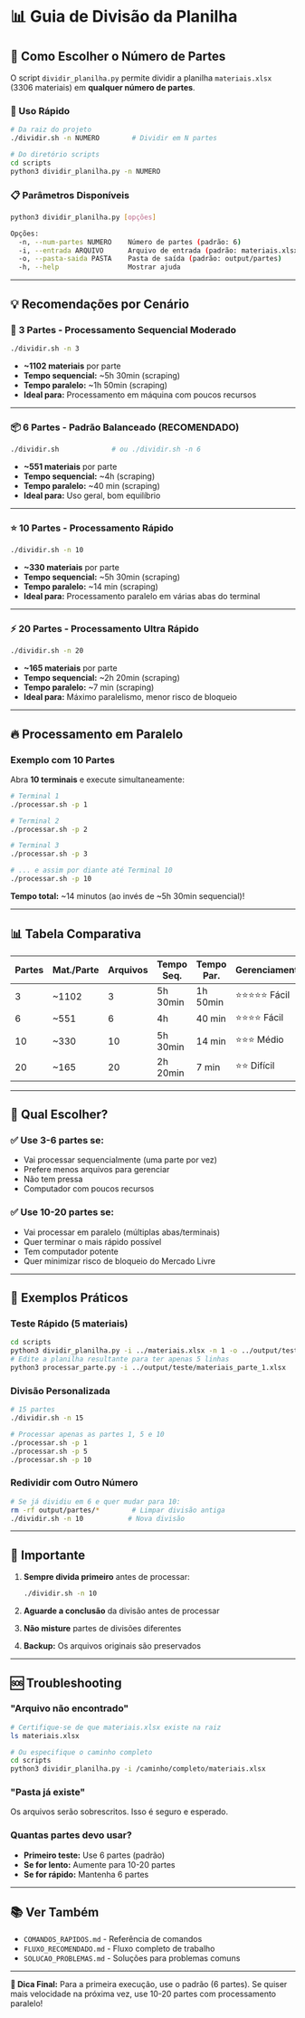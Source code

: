# 📊 Guia de Divisão da Planilha

## 🎯 Como Escolher o Número de Partes

O script `dividir_planilha.py` permite dividir a planilha `materiais.xlsx` (3306 materiais) em **qualquer número de partes**.

### 🚀 Uso Rápido

```bash
# Da raiz do projeto
./dividir.sh -n NUMERO        # Dividir em N partes

# Do diretório scripts
cd scripts
python3 dividir_planilha.py -n NUMERO
```

### 📋 Parâmetros Disponíveis

```bash
python3 dividir_planilha.py [opções]

Opções:
  -n, --num-partes NUMERO    Número de partes (padrão: 6)
  -i, --entrada ARQUIVO      Arquivo de entrada (padrão: materiais.xlsx)
  -o, --pasta-saida PASTA    Pasta de saída (padrão: output/partes)
  -h, --help                 Mostrar ajuda
```

---

## 💡 Recomendações por Cenário

### 🐢 **3 Partes** - Processamento Sequencial Moderado
```bash
./dividir.sh -n 3
```
- **~1102 materiais** por parte
- **Tempo sequencial:** ~5h 30min (scraping)
- **Tempo paralelo:** ~1h 50min (scraping)
- **Ideal para:** Processamento em máquina com poucos recursos

---

### 📦 **6 Partes** - Padrão Balanceado (RECOMENDADO)
```bash
./dividir.sh             # ou ./dividir.sh -n 6
```
- **~551 materiais** por parte
- **Tempo sequencial:** ~4h (scraping)
- **Tempo paralelo:** ~40 min (scraping)
- **Ideal para:** Uso geral, bom equilíbrio

---

### ⭐ **10 Partes** - Processamento Rápido
```bash
./dividir.sh -n 10
```
- **~330 materiais** por parte
- **Tempo sequencial:** ~5h 30min (scraping)
- **Tempo paralelo:** ~14 min (scraping)
- **Ideal para:** Processamento paralelo em várias abas do terminal

---

### ⚡ **20 Partes** - Processamento Ultra Rápido
```bash
./dividir.sh -n 20
```
- **~165 materiais** por parte
- **Tempo sequencial:** ~2h 20min (scraping)
- **Tempo paralelo:** ~7 min (scraping)
- **Ideal para:** Máximo paralelismo, menor risco de bloqueio

---

## 🔥 Processamento em Paralelo

### Exemplo com 10 Partes

Abra **10 terminais** e execute simultaneamente:

```bash
# Terminal 1
./processar.sh -p 1

# Terminal 2
./processar.sh -p 2

# Terminal 3
./processar.sh -p 3

# ... e assim por diante até Terminal 10
./processar.sh -p 10
```

**Tempo total:** ~14 minutos (ao invés de ~5h 30min sequencial)!

---

## 📊 Tabela Comparativa

| Partes | Mat./Parte | Arquivos | Tempo Seq. | Tempo Par. | Gerenciamento |
|--------|------------|----------|-----------|-----------|---------------|
| 3      | ~1102      | 3        | 5h 30min  | 1h 50min  | ⭐⭐⭐⭐⭐ Fácil |
| 6      | ~551       | 6        | 4h        | 40 min    | ⭐⭐⭐⭐ Fácil   |
| 10     | ~330       | 10       | 5h 30min  | 14 min    | ⭐⭐⭐ Médio    |
| 20     | ~165       | 20       | 2h 20min  | 7 min     | ⭐⭐ Difícil    |

---

## 🎯 Qual Escolher?

### ✅ Use **3-6 partes** se:
- Vai processar sequencialmente (uma parte por vez)
- Prefere menos arquivos para gerenciar
- Não tem pressa
- Computador com poucos recursos

### ✅ Use **10-20 partes** se:
- Vai processar em paralelo (múltiplas abas/terminais)
- Quer terminar o mais rápido possível
- Tem computador potente
- Quer minimizar risco de bloqueio do Mercado Livre

---

## 📝 Exemplos Práticos

### Teste Rápido (5 materiais)
```bash
cd scripts
python3 dividir_planilha.py -i ../materiais.xlsx -n 1 -o ../output/teste
# Edite a planilha resultante para ter apenas 5 linhas
python3 processar_parte.py -i ../output/teste/materiais_parte_1.xlsx
```

### Divisão Personalizada
```bash
# 15 partes
./dividir.sh -n 15

# Processar apenas as partes 1, 5 e 10
./processar.sh -p 1
./processar.sh -p 5
./processar.sh -p 10
```

### Redividir com Outro Número
```bash
# Se já dividiu em 6 e quer mudar para 10:
rm -rf output/partes/*        # Limpar divisão antiga
./dividir.sh -n 10           # Nova divisão
```

---

## 🚨 Importante

1. **Sempre divida primeiro** antes de processar:
   ```bash
   ./dividir.sh -n 10
   ```

2. **Aguarde a conclusão** da divisão antes de processar

3. **Não misture** partes de divisões diferentes

4. **Backup:** Os arquivos originais são preservados

---

## 🆘 Troubleshooting

### "Arquivo não encontrado"
```bash
# Certifique-se de que materiais.xlsx existe na raiz
ls materiais.xlsx

# Ou especifique o caminho completo
cd scripts
python3 dividir_planilha.py -i /caminho/completo/materiais.xlsx
```

### "Pasta já existe"
Os arquivos serão sobrescritos. Isso é seguro e esperado.

### Quantas partes devo usar?
- **Primeiro teste:** Use 6 partes (padrão)
- **Se for lento:** Aumente para 10-20 partes
- **Se for rápido:** Mantenha 6 partes

---

## 📚 Ver Também

- `COMANDOS_RAPIDOS.md` - Referência de comandos
- `FLUXO_RECOMENDADO.md` - Fluxo completo de trabalho
- `SOLUCAO_PROBLEMAS.md` - Soluções para problemas comuns

---

**🎯 Dica Final:** Para a primeira execução, use o padrão (6 partes). Se quiser mais velocidade na próxima vez, use 10-20 partes com processamento paralelo!

